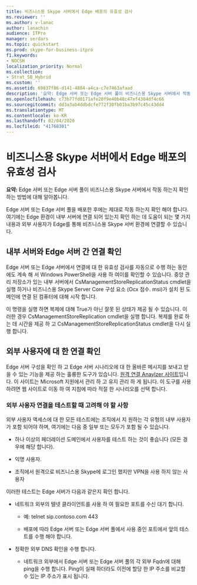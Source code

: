 ```yaml
---
title: 비즈니스용 Skype 서버에서 Edge 배포의 유효성 검사
ms.reviewer: ''
ms.author: v-lanac
author: lanachin
audience: ITPro
manager: serdars
ms.topic: quickstart
ms.prod: skype-for-business-itpro
f1.keywords:
- NOCSH
localization_priority: Normal
ms.collection:
- Strat_SB_Hybrid
ms.custom: ''
ms.assetid: 69837f86-d141-4884-a4ca-c7e7463afaad
description: '요약: Edge 서버 또는 Edge 서버 풀이 비즈니스용 Skype 서버에서 작동 하는지 확인 하는 방법에 대해 알아봅니다.'
ms.openlocfilehash: c73b77fd0171afe20f9e40b48c47ef4304df4c66
ms.sourcegitcommit: dd3a3ab4ddbdcfe772f30fb01ba3b97c45c43dd4
ms.translationtype: MT
ms.contentlocale: ko-KR
ms.lasthandoff: 02/04/2020
ms.locfileid: "41768301"
---
```

# <a name="validate-your-edge-deployment-in-skype-for-business-server"></a>비즈니스용 Skype 서버에서 Edge 배포의 유효성 검사
 
**요약:** Edge 서버 또는 Edge 서버 풀이 비즈니스용 Skype 서버에서 작동 하는지 확인 하는 방법에 대해 알아봅니다.
  
Edge 서버 또는 Edge 서버 풀을 배포한 후에는 제대로 작동 하는지 확인 해야 합니다. 여기에는 Edge 환경이 내부 서버에 연결 되어 있는지 확인 하는 데 도움이 되는 몇 가지 내용과 외부 사용자가 Edge를 통해 비즈니스용 Skype 서버 환경에 연결할 수 있습니다.
  
## <a name="verify-connectivity-between-your-internal-servers-and-your-edge-servers"></a>내부 서버와 Edge 서버 간 연결 확인

Edge 서버 또는 Edge 서버에서 연결에 대 한 유효성 검사를 자동으로 수행 하는 동안에도 계속 해 서 Windows PowerShell을 사용 하 여이를 확인할 수 있습니다. 중앙 관리 저장소가 있는 내부 서버에서 CsManagementStoreReplicationStatus cmdlet을 실행 하거나 비즈니스용 Skype Server Core 구성 요소 (Ocx 점수. msi)가 설치 된 도메인에 연결 된 컴퓨터에 대해 시작 합니다.
  
이 명령을 실행 하면 복제에 대해 True가 아닌 잘못 된 상태가 제공 될 수 있습니다. 이러한 경우 CsManagementStoreReplication cmdlet을 실행 합니다. 복제를 완료 하는 데 시간을 제공 하 고 CsManagementStoreReplicationStatus cmdlet을 다시 실행 합니다.
  
## <a name="verify-connectivity-for-your-external-users"></a>외부 사용자에 대 한 연결 확인

Edge 서버 구성을 확인 하 고 Edge 서버 시나리오에 대 한 올바른 메시지를 보내고 받을 수 있는 기능을 제공 하는 훌륭한 도구가 있습니다. [원격 연결 Anaylzer 사이트](https://testconnectivity.microsoft.com/)입니다. 이 사이트는 Microsoft 지원에서 관리 하 고 유지 관리 하 게 됩니다. 이 도구를 사용 하려면 웹 사이트로 이동 하 여 지침에 따라 적절 한 시나리오를 선택 합니다.
  
### <a name="things-to-consider-when-testing-external-user-connectivity"></a>외부 사용자 연결을 테스트할 때 고려해 야 할 사항

외부 사용자 액세스에 대 한 모든 테스트에는 조직에서 지 원하는 각 유형의 내부 사용자가 포함 되어야 하며, 여기에는 다음 중 일부 또는 모두가 포함 될 수 있습니다.
  
- 하나 이상의 페더레이션 도메인에서 사용자를 테스트 하는 것이 좋습니다 (모든 경우에 해당 합니다).
    
- 익명 사용자.
    
- 조직에서 원격으로 비즈니스용 Skype에 로그인 했지만 VPN을 사용 하지 않는 사용자
    
이러한 테스트는 Edge 서버가 다음과 같은지 확인 합니다.
  
- 네트워크 외부의 텔넷 클라이언트를 사용 하 여 필요한 포트를 수신 대기 합니다.
    
  - 예: telnet sip.contoso.com 443
    
  - 배포에 따라 Edge 서버 또는 Edge 서버 풀에서 사용 중인 포트에서 앞의 테스트를 수행 해야 합니다.
    
- 정확한 외부 DNS 확인을 수행 합니다.
    
  - 네트워크 외부에서 Edge 서버 또는 Edge 서버 풀의 각 외부 Fqdn에 대해 ping을 수행 합니다. Ping이 실패 하더라도 이전에 할당 한 IP 주소를 비교할 수 있는 IP 주소가 표시 됩니다.
    

